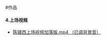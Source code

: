 #作品

 ####     4.上场视频

  * [陈镘西上场视频加落版.mp4 （已调背景音）](http://tnb-dev.oss-cn-beijing.aliyuncs.com/videos/%E9%99%88%E9%95%98%E8%A5%BF%E4%B8%8A%E5%9C%BA%E8%A7%86%E9%A2%91%E5%8A%A0%E8%90%BD%E7%89%884.18.mp4%20%EF%BC%88%E5%B7%B2%E8%B0%83%E8%83%8C%E6%99%AF%E9%9F%B3%EF%BC%89.mp4)
